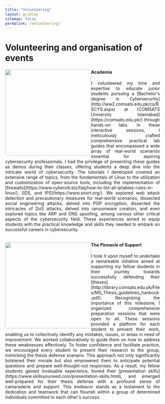 ```yaml
---
title: "Volunteering"
layout: gridlay
sitemap: false
permalink: /volunteering/
---
```


# Volunteering and organisation of events
<div class="rowl1">
  <img src="{{ site.url }}{{ site.baseurl }}/images/volunteering/volunteer-comsats.jpg" class="img-responsive" style="float: left; border-radius: 5px; width: 280px;" />

#### Academia

 <p align="justify">I volunteered my time and expertise to educate junior students pursuing a [Bachelor's degree in Cybersecurity](http://ww2.comsats.edu.pk/cs/BSCYS.aspx) at [COMSATS University Islamabad](https://comsats.edu.pk/) through hands-on labs. In these interactive sessions, I meticulously crafted comprehensive practical lab guides that encompassed a wide array of real-world scenarios essential for aspiring cybersecurity professionals. I had the privilege of presenting these guides as demos during their classes, offering students a deep dive into the intricate world of cybersecurity. The tutorials I developed covered an extensive range of topics, from the fundamentals of Linux to the utilization and customization of open-source tools, including the implementation of [firewalls](https://www.cyberciti.biz/faq/how-to-list-all-iptables-rules-in-linux/), [IDS, and IPS](https://www.snort.org/). We explored web attack detection and precautionary measures for real-world scenarios, dissected social engineering attacks, delved into PGP encryption, dissected the intricacies of DoS attacks, delved into ransomware creation, and even explored topics like ARP and DNS spoofing, among various other critical aspects of the cybersecurity field. These experiences aimed to equip students with the practical knowledge and skills they needed to embark on successful careers in cybersecurity.</p>

  <ul style="overflow: hidden">
  </ul>
</div>

<div class="rowl1">
  <img src="{{ site.url }}{{ site.baseurl }}/images/volunteering/support.jpg" class="img-responsive" style="float: left; border-radius: 5px; width: 280px;" />

#### The Pinnacle of Support

 <p align="justify"> I took it upon myself to undertake a remarkable initiative aimed at supporting my fellow students in their journey towards successfully defending their [theses](http://library.comsats.edu.pk/Files/MS_Thesis_guidelines_hanbook.pdf). Recognizing the importance of this milestone, I organized comprehensive preparation sessions that were open to all. These sessions provided a platform for each student to present their work, enabling us to collectively identify any mistakes, issues, or areas in need of improvement. We worked collaboratively to guide them on how to address these weaknesses effectively. To foster confidence and facilitate practice, we encouraged every student to present their research to the group, mimicking the thesis defense scenario. This approach not only significantly bolstered their morale but also empowered them to anticipate potential questions and prepare well-thought-out responses. As a result, my fellow students gained invaluable experience, honed their [presentation skills](https://www.skillsyouneed.com/presentation-skills.html), and emerged well-prepared for their thesis defense with a profound sense of camaraderie and support. This endeavor stands as a testament to the dedication and teamwork that can flourish within a group of determined individuals committed to each other's success.</p>

  <ul style="overflow: hidden">
  </ul>
</div>
